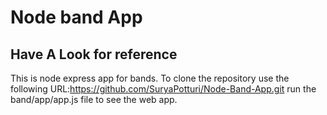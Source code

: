 # Node band App

## Have A Look for reference
This is node express app for bands. To clone the repository use the following URL:https://github.com/SuryaPotturi/Node-Band-App.git
run the band/app/app.js file to see the web app.

